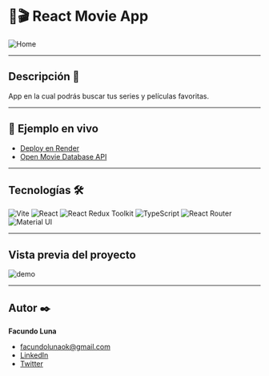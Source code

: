 # 🎥🎬 React Movie App
![Home](https://i.ibb.co/t2TLyYL/react-redux-movie-app-onrender-com-1.png)

---

## Descripción 📑
App en la cual podrás buscar tus series y películas favoritas.

---

## 🚀 Ejemplo en vivo
- [Deploy en Render](https://react-redux-movie-app.onrender.com/)
- [Open Movie Database API](https://www.omdbapi.com)

---

## Tecnologías 🛠
![Vite](https://img.shields.io/badge/Vite-B73BFE?style=for-the-badge&logo=vite&logoColor=FFD62E)
![React](https://img.shields.io/badge/React-20232A?style=for-the-badge&logo=react&logoColor=61DAFB)
![React Redux Toolkit](https://img.shields.io/badge/Redux-593D88?style=for-the-badge&logo=redux&logoColor=white)
![TypeScript](https://img.shields.io/badge/TypeScript-007ACC?style=for-the-badge&logo=typescript&logoColor=white)
![React Router](https://img.shields.io/badge/React_Router-CA4245?style=for-the-badge&logo=react-router&logoColor=white)
![Material UI](https://img.shields.io/badge/Material%20UI-007FFF?style=for-the-badge&logo=mui&logoColor=white)

---

## Vista previa del proyecto
![demo](https://user-images.githubusercontent.com/89490823/228988145-54bb9565-a79d-4e53-87ca-5301b8179daf.gif)

---

## Autor ✒️

**Facundo Luna**

- [facundolunaok@gmail.com](facundolunaok@gmail.com)
- [LinkedIn](https://www.linkedin.com/in/facundoluna/)
- [Twitter](https://twitter.com/FacuFrontend)

